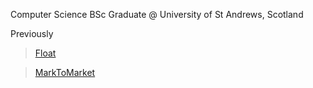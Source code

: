 Computer Science BSc Graduate @ University of St Andrews, Scotland

Previously

> [Float](https://floatapp.com)

> [MarkToMarket](https://marktomarket.io)
